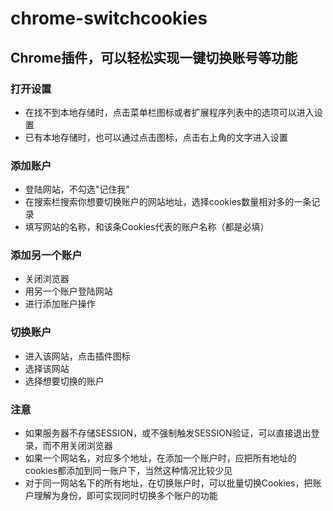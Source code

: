 # chrome-switchcookies
Chrome插件，可以轻松实现一键切换账号等功能
---
### 打开设置
- 在找不到本地存储时，点击菜单栏图标或者扩展程序列表中的选项可以进入设置
- 已有本地存储时，也可以通过点击图标，点击右上角的文字进入设置

### 添加账户
- 登陆网站，不勾选"记住我" 
- 在搜索栏搜索你想要切换账户的网站地址，选择cookies数量相对多的一条记录
- 填写网站的名称，和该条Cookies代表的账户名称（都是必填）
 
### 添加另一个账户
- 关闭浏览器
- 用另一个账户登陆网站
- 进行添加账户操作

### 切换账户
- 进入该网站，点击插件图标
- 选择该网站
- 选择想要切换的账户

### 注意
- 如果服务器不存储SESSION，或不强制触发SESSION验证，可以直接退出登录，而不用关闭浏览器
- 如果一个网站名，对应多个地址，在添加一个账户时，应把所有地址的cookies都添加到同一账户下，当然这种情况比较少见
- 对于同一网站名下的所有地址，在切换账户时，可以批量切换Cookies，把账户理解为身份，即可实现同时切换多个账户的功能
